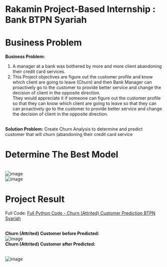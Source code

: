 # Rakamin Project-Based Internship : Bank BTPN Syariah

# Business Problem
**Business Problem:**
<br>
1. A manager at a bank was bothered by more and more client abandoning their credit card services. 
2. This Project objectives are figure out the customer profile and know which client are going
to leave (Churn) and then Bank Manager can proactively go to the customer to provide
better service and change the decision of client in the opposite direction.
<br>They would appreciate it if someone can figure out the customer profile so that they can know which client are going to leave so that they can can proactively go to the customer to provide better service and change the decision of client in the opposite direction.

<br>**Solution Problem:**
Create Churn Analysis to determine and predict customer that will churn (abandoning their credit card service 

# Determine The Best Model
<br>![image](https://github.com/user-attachments/assets/eb6143fe-5731-41a2-a132-54946bec48e5)
<br>![image](https://github.com/user-attachments/assets/b0933c13-7d44-4554-a69c-f32609f9ade6)

# Project Result
Full Code: [Full Python Code - Churn (Attrited) Customer Prediction BTPN Syariah](https://github.com/oktaviorezap/final-task-pbi-dataengineer-oktaviorezaputra/blob/main/(Full%20Code)%20OKTAVIO_REZA_PUTRA_TASK_5_DATA_ENGINEER_VIX_BTPNS.ipynb)
<br>

<br>**Churn (Attrited) Customer before Predicted:**
<br>![image](https://github.com/user-attachments/assets/2d46e087-15b9-4247-9d6f-a8c767de53aa)
<br>**Churn (Attrited) Customer after Predicted:**
<br>

<br>![image](https://github.com/user-attachments/assets/98df4d7b-3a58-48e7-86ca-890b6f20e9d5)
